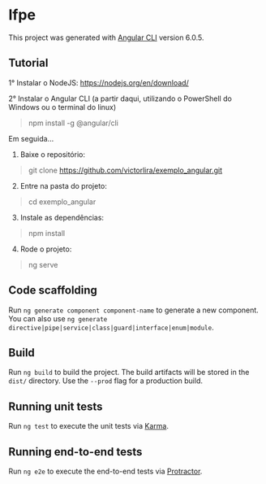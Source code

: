 # Ifpe
This project was generated with [Angular CLI](https://github.com/angular/angular-cli) version 6.0.5.

## Tutorial
1° Instalar o NodeJS:
https://nodejs.org/en/download/

2° Instalar o Angular CLI (a partir daqui, utilizando o PowerShell do Windows ou o terminal do linux)
>   npm install -g @angular/cli

Em seguida...

1. Baixe o repositório:
>   git clone https://github.com/victorlira/exemplo_angular.git

2. Entre na pasta do projeto:
>   cd exemplo_angular

3. Instale as dependências:
>   npm install

4. Rode o projeto:
>   ng serve

## Code scaffolding
Run `ng generate component component-name` to generate a new component. You can also use `ng generate directive|pipe|service|class|guard|interface|enum|module`.

## Build
Run `ng build` to build the project. The build artifacts will be stored in the `dist/` directory. Use the `--prod` flag for a production build.

## Running unit tests
Run `ng test` to execute the unit tests via [Karma](https://karma-runner.github.io).

## Running end-to-end tests
Run `ng e2e` to execute the end-to-end tests via [Protractor](http://www.protractortest.org/).
